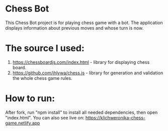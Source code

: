 # Chess Bot

This Chess Bot project is for playing chess game with a bot. The application displays information about previous moves and whose turn is now.

# The source I used:

1. https://chessboardjs.com/index.html - library for displaying chess board.
2. https://github.com/jhlywa/chess.js - library for generation and validation the whole chess game rules.

# How to run:

After fork, run "npm install" to install all needed dependencies, then open "index.html". You can also see live on: https://klichweronika-chess-game.netlify.app
